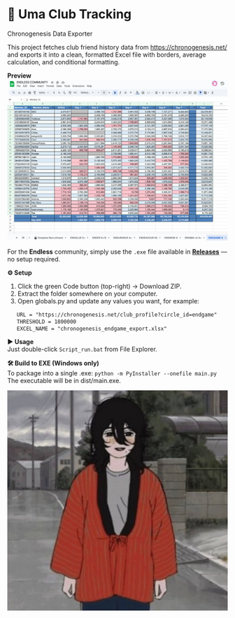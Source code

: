 # **📄 Uma Club Tracking**

Chronogenesis Data Exporter

This project fetches club friend history data from https://chronogenesis.net/ and exports it into a clean, formatted Excel file with borders, average calculation, and conditional formatting.

**Preview**
![preview](assets/preview.png)

For the **Endless** community, simply use the `.exe` file available in **[Releases](../../releases)** — no setup required.

**⚙️ Setup**

1. Click the green Code button (top-right) → Download ZIP.
2. Extract the folder somewhere on your computer.
3. Open globals.py and update any values you want, for example:

```
   URL = "https://chronogenesis.net/club_profile?circle_id=endgame"
   THRESHOLD = 1800000
   EXCEL_NAME = "chronogenesis_endgame_export.xlsx"
```

**▶️ Usage**  
Just double-click `Script_run.bat` from File Explorer.

**🛠 Build to EXE (Windows only)**  
To package into a single .exe:
`python -m PyInstaller --onefile main.py`  
The executable will be in dist/main.exe.

![hehe](assets/image.png)
